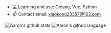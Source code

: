 - 💻 Learning and use: Golang, Vue, Python
- 📫 Contact email: xiaokong23357@163.com

![Aaron's github stats](https://github-readme-stats.vercel.app/api?username=Virgil692&show_icons=true)
![Aaron's github language](https://github-readme-stats.vercel.app/api/top-langs/?username=Virgil692&layout=compact)
